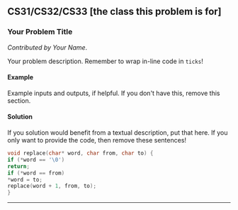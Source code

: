 
## CS31/CS32/CS33 [the class this problem is for]

### Your Problem Title

*Contributed by Your Name*.

Your problem description. Remember to wrap in-line code in `ticks`!

#### Example

Example inputs and outputs, if helpful. If you don't have this, remove this section.

#### Solution

If you solution would benefit from a textual description, put that here. If you only want to provide the code, then remove these sentences!

```cpp
void replace(char* word, char from, char to) {
if (*word == '\0')
return;
if (*word == from)
*word = to;
replace(word + 1, from, to);
}
```

---
